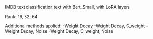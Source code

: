 IMDB text classification text with Bert_Small, with LoRA layers

Rank: 16, 32, 64

Additional methods applied:
-Weight Decay
-Weight Decay, C_weight
-Weight Decay, Noise
-Weight Decay, C_weight, Noise
